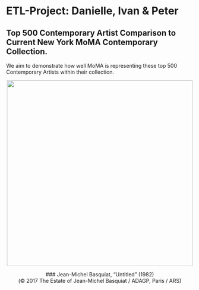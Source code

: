 # ETL-Project: Danielle, Ivan & Peter

## Top 500 Contemporary Artist Comparison to Current New York MoMA Contemporary Collection.<br/>

We aim to demonstrate how well MoMA is representing these top 500 Contemporary Artists within their collection.<br/>


<p align="center">
  <img src="https://hyperallergic.com/wp-content/uploads/2017/05/9761-lot-24.jpg" width="500" align="middle">
</p>

<p align="center">
  ### Jean-Michel Basquiat, “Untitled” (1982)<br/>  
  (© 2017 The Estate of Jean-Michel Basquiat / ADAGP, Paris / ARS)
</p>
